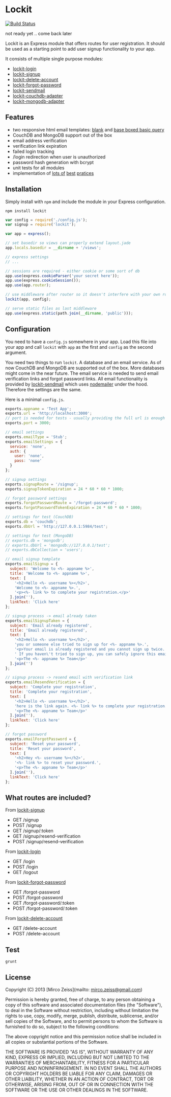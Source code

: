 # Lockit

[![Build Status](https://travis-ci.org/zeMirco/lockit.png?branch=master)](https://travis-ci.org/zeMirco/lockit)

not ready yet .. come back later

Lockit is an Express module that offers routes for user registration. It should be used as a starting point to add user
 signup functionality to your app.

It consists of multiple single purpose modules:

 - [lockit-login](https://github.com/zeMirco/lockit-login)
 - [lockit-signup](https://github.com/zeMirco/lockit-signup)
 - [lockit-delete-account](https://github.com/zeMirco/lockit-delete-account)
 - [lockit-forgot-password](https://github.com/zeMirco/lockit-forgot-password)
 - [lockit-sendmail](https://github.com/zeMirco/lockit-sendmail)
 - [lockit-couchdb-adapter](https://github.com/zeMirco/lockit-couchdb-adapter)
 - [lockit-mongodb-adapter]()

## Features

 - two responsive html email templates: [blank]() and [base boxed basic query](https://github.com/mailchimp/email-blueprints/blob/master/responsive-templates/base_boxed_basic_query.html)
 - CouchDB and MongoDB support out of the box
 - email address verification
 - verification link expiration
 - failed login tracking
 - /login redirection when user is unauthorized
 - password hash generation with bcrypt
 - unit tests for all modules
 - implementation of [lots of](https://www.owasp.org/index.php/Guide_to_Authentication) [best](http://stackoverflow.com/questions/549/the-definitive-guide-to-form-based-website-authentication) [pratices](https://www.owasp.org/index.php/Authentication_Cheat_Sheet)

## Installation

Simply install with `npm` and include the module in your Express configuration.

`npm install lockit`

```js
var config = require('./config.js');
var signup = require('lockit');

var app = express();

// set basedir so views can properly extend layout.jade
app.locals.basedir = __dirname + '/views';

// express settings
// ...

// sessions are required - either cookie or some sort of db
app.use(express.cookieParser('your secret here'));
app.use(express.cookieSession());
app.use(app.router);

// use middleware after router so it doesn't interfere with your own routes
lockit(app, config);

// serve static files as last middleware
app.use(express.static(path.join(__dirname, 'public')));
```

## Configuration

You need to have a `config.js` somewhere in your app. Load this file into your app and call `lockit` with `app` as the
first and `config` as the second argument.

You need two things to run `lockit`. A database and an email service. As of now CouchDB and MongoDB are supported out
of the box. More databases might come in the near future. The email service is needed to send email verification links
and forgot password links. All email functionality is provided by [lockit-sendmail](https://github.com/zeMirco/lockit-sendmail)
which uses [nodemailer](https://github.com/andris9/Nodemailer) under the hood. Therefore the settings are the same.

Here is a minimal `config.js`.

```js
exports.appname = 'Test App';
exports.url = 'http://localhost:3000';
// port is needed for tests - usually providing the full url is enough
exports.port = 3000;

// email settings
exports.emailType = 'Stub';
exports.emailSettings = {
  service: 'none',
  auth: {
    user: 'none',
    pass: 'none'
  }
};

// signup settings
exports.signupRoute = '/signup';
exports.signupTokenExpiration = 24 * 60 * 60 * 1000;

// forgot password settings
exports.forgotPasswordRoute = '/forgot-password';
exports.forgotPasswordTokenExpiration = 24 * 60 * 60 * 1000;

// settings for test (CouchDB)
exports.db = 'couchdb';
exports.dbUrl = 'http://127.0.0.1:5984/test';

// settings for test (MongoDB)
// exports.db = 'mongodb';
// exports.dbUrl = 'mongodb://127.0.0.1/test';
// exports.dbCollection = 'users';

// email signup template
exports.emailSignup = {
  subject: 'Welcome to <%- appname %>',
  title: 'Welcome to <%- appname %>',
  text: [
    '<h2>Hello <%- username %></h2>',
    'Welcome to <%- appname %>.',
    '<p><%- link %> to complete your registration.</p>'
  ].join(''),
  linkText: 'Click here'
};

// signup process -> email already taken
exports.emailSignupTaken = {
  subject: 'Email already registered',
  title: 'Email already registered',
  text: [
    '<h2>Hello <%- username %></h2>',
    'you or someone else tried to sign up for <%- appname %>.',
    '<p>Your email is already registered and you cannot sign up twice.',
    ' If you haven\'t tried to sign up, you can safely ignore this email. Everything is fine!</p>',
    '<p>The <%- appname %> Team</p>'
  ].join('')
};

// signup process -> resend email with verification link
exports.emailResendVerification = {
  subject: 'Complete your registration',
  title: 'Complete your registration',
  text: [
    '<h2>Hello <%- username %></h2>',
    'here is the link again. <%- link %> to complete your registration.',
    '<p>The <%- appname %> Team</p>'
  ].join(''),
  linkText: 'Click here'
};

// forgot password
exports.emailForgotPassword = {
  subject: 'Reset your password',
  title: 'Reset your password',
  text: [
    '<h2>Hey <%- username %></h2>',
    '<%- link %> to reset your password.',
    '<p>The <%- appname %> Team</p>'
  ].join(''),
  linkText: 'Click here'
};
```

## What routes are included?

From [lockit-signup](https://github.com/zeMirco/lockit-signup)

 - GET /signup
 - POST /signup
 - GET /signup/:token
 - GET /signup/resend-verification
 - POST /signup/resend-verification

From [lockit-login](https://github.com/zeMirco/lockit-login)

 - GET /login
 - POST /login
 - GET /logout

From [lockit-forgot-password](https://github.com/zeMirco/lockit-forgot-password)

 - GET /forgot-password
 - POST /forgot-password
 - GET /forgot-password/:token
 - POST /forgot-password/:token

From [lockit-delete-account](https://github.com/zeMirco/lockit-delete-account)

 - GET /delete-account
 - POST /delete-account

## Test

`grunt`

## License

Copyright (C) 2013 [Mirco Zeiss](mailto: mirco.zeiss@gmail.com)

Permission is hereby granted, free of charge, to any person obtaining a copy of this software and associated documentation files (the "Software"), to deal in the Software without restriction, including without limitation the rights to use, copy, modify, merge, publish, distribute, sublicense, and/or sell copies of the Software, and to permit persons to whom the Software is furnished to do so, subject to the following conditions:

The above copyright notice and this permission notice shall be included in all copies or substantial portions of the Software.

THE SOFTWARE IS PROVIDED "AS IS", WITHOUT WARRANTY OF ANY KIND, EXPRESS OR IMPLIED, INCLUDING BUT NOT LIMITED TO THE WARRANTIES OF MERCHANTABILITY, FITNESS FOR A PARTICULAR PURPOSE AND NONINFRINGEMENT. IN NO EVENT SHALL THE AUTHORS OR COPYRIGHT HOLDERS BE LIABLE FOR ANY CLAIM, DAMAGES OR OTHER LIABILITY, WHETHER IN AN ACTION OF CONTRACT, TORT OR OTHERWISE, ARISING FROM, OUT OF OR IN CONNECTION WITH THE SOFTWARE OR THE USE OR OTHER DEALINGS IN THE SOFTWARE.